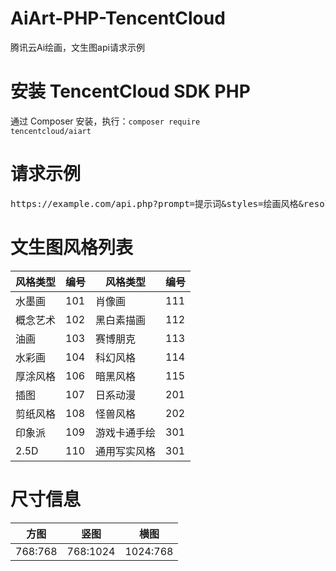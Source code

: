 # AiArt-PHP-TencentCloud
腾讯云Ai绘画，文生图api请求示例
# 安装 TencentCloud SDK PHP
通过 Composer 安装，执行：<code>composer require tencentcloud/aiart</code>
# 请求示例
<pre>https://example.com/api.php?prompt=提示词&styles=绘画风格&resolution=尺寸</pre>
# 文生图风格列表
| 风格类型  | 编号 | 风格类型  | 编号 |
| ---- | ---- | ---- | ---- |
| 水墨画  | 101  | 肖像画  | 111  |
| 概念艺术  | 102  | 黑白素描画  | 112  |
| 油画  | 103  | 赛博朋克  | 113  |
| 水彩画  | 104  | 科幻风格  | 114  |
| 厚涂风格  | 106  | 暗黑风格  | 115  |
| 插图  | 107  | 日系动漫  | 201  |
| 剪纸风格  | 108  | 怪兽风格  | 202  |
| 印象派  | 109  | 游戏卡通手绘  | 301  |
| 2.5D  | 110  | 通用写实风格  | 301  |
# 尺寸信息
| 方图  | 竖图 | 横图 |
| ---- | ---- |  ---- |
| 768:768  | 768:1024  | 1024:768  |
